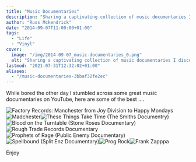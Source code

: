 ```yaml
---
title: "Music Documentaries"
description: "Sharing a captivating collection of music documentaries I discovered on YouTube, from Factory Records to Prog Rock legends."
author: "Russ Mckendrick"
date: "2014-09-07T11:00:00+01:00"
tags:
  - "Life"
  - "Vinyl"
cover:
  image: "/img/2014-09-07_music-documentaries_0.png"
  alt: "Sharing a captivating collection of music documentaries I discovered on YouTube, from Factory Records to Prog Rock legends."
lastmod: "2021-07-31T12:32:02+01:00"
aliases:
  - "/music-documentaries-3bbaf32fe2ec"
---
```


While bored the other day I stumbled across some great music documentaries on YouTube, here are some of the best ….

![Factory Records: Manchester from Joy Division to Happy Mondays](/img/2014-09-07_music-documentaries_1.jpg)![Madchester](/img/2014-09-07_music-documentaries_2.jpg)![These Things Take Time (The Smiths Documentry)](/img/2014-09-07_music-documentaries_3.jpg)![Blood on the Turntable (Stone Roses Documentary)](/img/2014-09-07_music-documentaries_4.jpg)![Rough Trade Records Documentary](/img/2014-09-07_music-documentaries_5.jpg)![Prophets of Rage (Public Enemy Documentary)](/img/2014-09-07_music-documentaries_6.jpg)![Spellbound (Split Enz Documentary)](/img/2014-09-07_music-documentaries_7.jpg)![Prog Rock](/img/2014-09-07_music-documentaries_8.jpg)![Frank Zapppa](/img/2014-09-07_music-documentaries_9.jpg)

Enjoy

